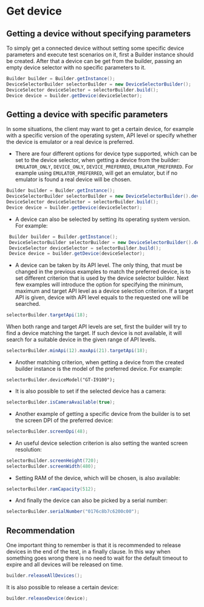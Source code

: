# Get device

## Getting a device without specifying parameters

To simply get a connected device without setting some specific device parameters and execute test scenarios on it, first a Builder instance should be created. After that a device can be get from the builder, passing an empty device selector with no specific parameters to it.
```java
Builder builder = Builder.getInstance();
DeviceSelectorBuilder selectorBuilder = new DeviceSelectorBuilder();
DeviceSelector deviceSelector = selectorBuilder.build();
Device device = builder.getDevice(deviceSelector);
```

## Getting a device with specific parameters

In some situations, the client may want to get a certain device, for example with a specific version of the operating system, API level or specify whether the device is emulator or a real device is preferred.

 * There are four different options for device type supported, which can be set to the device selector, when getting a device from the builder: `EMULATOR_ONLY`, `DEVICE_ONLY`, `DEVICE_PREFERRED`, `EMULATOR_PREFERRED`. For example using `EMULATOR_PREFERRED`, will get an emulator, but if no emulator is found a real device will be chosen.
```java
Builder builder = Builder.getInstance();
DeviceSelectorBuilder selectorBuilder = new DeviceSelectorBuilder().deviceType(DeviceType.EMULATOR_PREFERRED);
DeviceSelector deviceSelector = selectorBuilder.build();
Device device = builder.getDevice(deviceSelector);
```
 * A device can also be selected by setting its operating system version. For example:
```java
 Builder builder = Builder.getInstance();
 DeviceSelectorBuilder selectorBuilder = new DeviceSelectorBuilder().deviceOs(DeviceOs.KITKAT_4_4);
 DeviceSelector deviceSelector = selectorBuilder.build();
 Device device = builder.getDevice(deviceSelector);
```
 * A device can be taken by its API level. The only thing, that must be changed in the previous examples to match the preferred device, is to set different criterion that is used by the device selector builder. Next few examples will introduce the option for specifying the minimum, maximum and target API level as a device selection criterion. If a target API is given, device with API level equals to the requested one will be searched.
```java
selectorBuilder.targetApi(18);
```
 When both range and target API levels are set, first the builder will try to find a device matching the target. If such device is not available, it will search for a suitable device in the given range of API levels.
```java
selectorBuilder.minApi(12).maxApi(21).targetApi(18);
```

 * Another matching criterion, when getting a device from the created builder instance is the model of the preferred device. For example:
```
selectorBuilder.deviceModel("GT-I9100");
```

 * It is also possible to set if the selected device has a camera:
```java
selectorBuilder.isCameraAvailable(true);
```

* Another example of getting a specific device from the builder is to set the screen DPI of the preferred device:
```java
selectorBuilder.screenDpi(48);
```

* An useful device selection criterion is also setting the wanted screen resolution:
```java
selectorBuilder.screenHeight(720);
selectorBuilder.screenWidth(480);
```

* Setting RAM of the device, which will be chosen, is also available:
```java
selectorBuilder.ramCapacity(512);
```

* And finally the device can also be picked by a serial number:
```java
selectorBuilder.serialNumber("0176c8b7c6200c00");
```

## Recommendation
One important thing to remember is that it is recommended to release devices in the end of the test, in a finally clause. In this way when something goes wrong there is no need to wait for the default timeout to expire and all devices will be released on time.
```java
builder.releaseAllDevices();
```
It is also possible to release a certain device:
```java
builder.releaseDevice(device);
```
